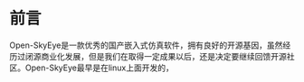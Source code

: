 
# 前言

Open-SkyEye是一款优秀的国产嵌入式仿真软件，拥有良好的开源基因，虽然经历过闭源商业化发展，但是我们在取得一定成果以后，还是决定要继续回馈开源社区。Open-SkyEye最早是在linux上面开发的，


